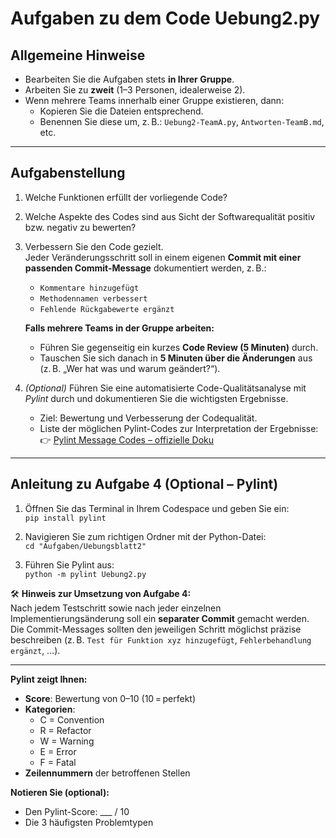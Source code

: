 # Aufgaben zu dem Code Uebung2.py

## Allgemeine Hinweise

- Bearbeiten Sie die Aufgaben stets **in Ihrer Gruppe**.
- Arbeiten Sie zu **zweit** (1–3 Personen, idealerweise 2).
- Wenn mehrere Teams innerhalb einer Gruppe existieren, dann:
  - Kopieren Sie die Dateien entsprechend.
  - Benennen Sie diese um, z. B.: `Uebung2-TeamA.py`, `Antworten-TeamB.md`, etc.

---

## Aufgabenstellung

1. Welche Funktionen erfüllt der vorliegende Code?

2. Welche Aspekte des Codes sind aus Sicht der Softwarequalität positiv bzw. negativ zu bewerten?

3. Verbessern Sie den Code gezielt.  
   Jeder Veränderungsschritt soll in einem eigenen **Commit mit einer passenden Commit-Message** dokumentiert werden, z. B.:
   - `Kommentare hinzugefügt`
   - `Methodennamen verbessert`
   - `Fehlende Rückgabewerte ergänzt`

   **Falls mehrere Teams in der Gruppe arbeiten:**
   - Führen Sie gegenseitig ein kurzes **Code Review (5 Minuten)** durch.
   - Tauschen Sie sich danach in **5 Minuten über die Änderungen** aus (z. B. „Wer hat was und warum geändert?“).

4. *(Optional)* Führen Sie eine automatisierte Code-Qualitätsanalyse mit *Pylint* durch und dokumentieren Sie die wichtigsten Ergebnisse.  
   - Ziel: Bewertung und Verbesserung der Codequalität.
   - Liste der möglichen Pylint-Codes zur Interpretation der Ergebnisse:  
     👉 [Pylint Message Codes – offizielle Doku](https://pylint.readthedocs.io/en/stable/user_guide/messages/)

---

## Anleitung zu Aufgabe 4 (Optional – Pylint)

1. Öffnen Sie das Terminal in Ihrem Codespace und geben Sie ein:  
   `pip install pylint`

2. Navigieren Sie zum richtigen Ordner mit der Python-Datei:  
   `cd "Aufgaben/Uebungsblatt2"`

3. Führen Sie Pylint aus:  
   `python -m pylint Uebung2.py`

🛠️ **Hinweis zur Umsetzung von Aufgabe 4:**  
Nach jedem Testschritt sowie nach jeder einzelnen Implementierungsänderung soll ein **separater Commit** gemacht werden.  
Die Commit-Messages sollten den jeweiligen Schritt möglichst präzise beschreiben (z. B. `Test für Funktion xyz hinzugefügt`, `Fehlerbehandlung ergänzt`, ...).

---

**Pylint zeigt Ihnen:**

- **Score**: Bewertung von 0–10 (10 = perfekt)
- **Kategorien**:
  - C = Convention
  - R = Refactor
  - W = Warning
  - E = Error
  - F = Fatal
- **Zeilennummern** der betroffenen Stellen

**Notieren Sie (optional):**

- Den Pylint-Score: ___ / 10
- Die 3 häufigsten Problemtypen
